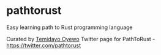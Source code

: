 # pathtorust
Easy learning path to Rust programming language

Curated by <a href="https://twitter.com/oyewodayo"> Temidayo Oyewo</a>
Twitter page for PathToRust - https://twitter.com/pathtorust
